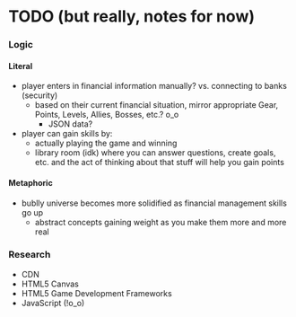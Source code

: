 # TODO (but really, notes for now)

### Logic
#### Literal
- player enters in financial information manually? vs. connecting to banks (security)
  * based on their current financial situation, mirror appropriate Gear, Points, Levels, Allies, Bosses, etc.? o_o
    - JSON data?
- player can gain skills by:
  * actually playing the game and winning
  * library room (idk) where you can answer questions, create goals, etc. and the act of thinking about that stuff will help you gain points
#### Metaphoric
- bublly universe becomes more solidified as financial management skills go up
  * abstract concepts gaining weight as you make them more and more real

### Research

- CDN
- HTML5 Canvas
- HTML5 Game Development Frameworks
- JavaScript (!o_o)
